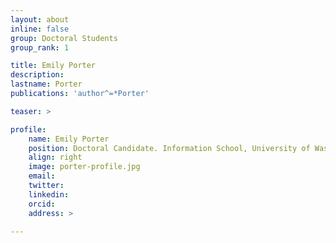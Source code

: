 ```yaml
---
layout: about
inline: false
group: Doctoral Students
group_rank: 1

title: Emily Porter
description: 
lastname: Porter
publications: 'author^=*Porter'

teaser: >

profile:
    name: Emily Porter
    position: Doctoral Candidate. Information School, University of Washington.
    align: right
    image: porter-profile.jpg
    email: 
    twitter: 
    linkedin: 
    orcid: 
    address: >

---
```


